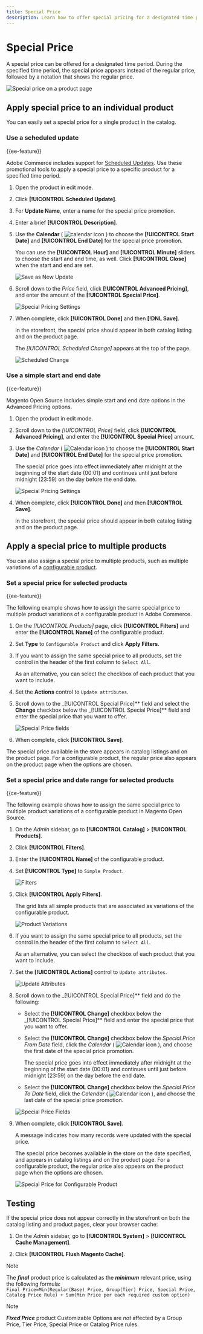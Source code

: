 ```yaml
---
title: Special Price
description: Learn how to offer special pricing for a designated time period.
---
```

# Special Price

A special price can be offered for a designated time period. During the specified time period, the special price appears instead of the regular price, followed by a notation that shows the regular price.

![Special price on a product page](./assets/storefront-price-special.png)<!-- zoom -->

## Apply special price to an individual product

You can easily set a special price for a single product in the catalog.

### Use a scheduled update

{{ee-feature}}

Adobe Commerce includes support for [Scheduled Updates](../content-design/content-staging-scheduled-update.md). Use these promotional tools to apply a special price to a specific product for a specified time period.

1. Open the product in edit mode.

1. Click **[!UICONTROL Scheduled Update]**.

1. For **Update Name**, enter a name for the special price promotion.

1. Enter a brief **[!UICONTROL Description]**.

1. Use the **Calendar** ( ![calendar icon](../assets/icon-calendar.png) ) to choose the **[!UICONTROL Start Date]** and **[!UICONTROL End Date]** for the special price promotion.

   You can use the **[!UICONTROL Hour]** and **[!UICONTROL Minute]** sliders to choose the start and end time, as well. Click **[!UICONTROL Close]** when the start and end are set.

   ![Save as New Update](./assets/product-price-special-scheduled-update.png)<!-- zoom -->

1. Scroll down to the _Price_ field, click **[!UICONTROL Advanced Pricing]**, and enter the amount of the **[!UICONTROL Special Price]**.

   ![Special Pricing Settings](./assets/product-price-special.png)<!-- zoom -->

1. When complete, click **[!UICONTROL Done]** and then **[!DNL Save]**.

   In the storefront, the special price should appear in both catalog listing and on the product page.

   The _[!UICONTROL Scheduled Change]_ appears at the top of the page.

   ![Scheduled Change](./assets/product-price-special-scheduled-change.png)<!-- zoom -->

### Use a simple start and end date

{{ce-feature}}

Magento Open Source includes simple start and end date options in the Advanced Pricing options.

1. Open the product in edit mode.

1. Scroll down to the _[!UICONTROL Price]_ field, click **[!UICONTROL Advanced Pricing]**, and enter the **[!UICONTROL Special Price]** amount.

1. Use the _Calendar_ ( ![Calendar icon](../assets/icon-calendar.png) ) to choose the **[!UICONTROL Start Date]** and **[!UICONTROL End Date]** for the special price promotion.

   The special price goes into effect immediately after midnight at the beginning of the start date (00:01) and continues until just before midnight (23:59) on the day before the end date.

   ![Special Pricing Settings](./assets/product-price-special.png)<!-- zoom -->

1. When complete, click **[!UICONTROL Done]** and then **[!UICONTROL Save]**.

   In the storefront, the special price should appear in both catalog listing and on the product page.

## Apply a special price to multiple products

You can also assign a special price to multiple products, such as multiple variations of a [configurable product](product-create-configurable.md).

### Set a special price for selected products

{{ee-feature}}

The following example shows how to assign the same special price to multiple product variations of a configurable product in Adobe Commerce.

1. On the _[!UICONTROL Products]_ page, click **[!UICONTROL Filters]** and enter the **[!UICONTROL Name]** of the configurable product.

1. Set **Type** to `Configurable Product` and click **Apply Filters**.

1. If you want to assign the same special price to all products, set the control in the header of the first column to `Select All`.

   As an alternative, you can select the checkbox of each product that you want to include.

1. Set the **Actions** control to `Update attributes`.

1. Scroll down to the _[!UICONTROL Special Price]** field and select the **Change** checkbox below the _[!UICONTROL Special Price]** field and enter the special price that you want to offer.

   ![Special Price fields](./assets/product-price-special-commerce.png)<!-- zoom -->

1. When complete, click **[!UICONTROL Save]**.

The special price available in the store appears in catalog listings and on the product page. For a configurable product, the regular price also appears on the product page when the options are chosen.

### Set a special price and date range for selected products

{{ce-feature}}

The following example shows how to assign the same special price to multiple product variations of a configurable product in Magento Open Source.

1. On the _Admin_ sidebar, go to **[!UICONTROL Catalog]** > **[!UICONTROL Products]**.

1. Click **[!UICONTROL Filters]**.

1. Enter the **[!UICONTROL Name]** of the configurable product.

1. Set **[!UICONTROL Type]** to `Simple Product`.

   ![Filters](./assets/product-price-special-filter.png)<!-- zoom -->

1. Click **[!UICONTROL Apply Filters]**.

   The grid lists all simple products that are associated as variations of the configurable product.

   ![Product Variations](./assets/product-price-special-filter-grid.png)<!-- zoom -->

1. If you want to assign the same special price to all products, set the control in the header of the first column to `Select All`.

   As an alternative, you can select the checkbox of each product that you want to include.

1. Set the **[!UICONTROL Actions]** control to `Update attributes`.

   ![Update Attributes](./assets/product-price-special-action-update-attributes.png)<!-- zoom -->

1. Scroll down to the _[!UICONTROL Special Price]** field and do the following:

   - Select the **[!UICONTROL Change]** checkbox below the _[!UICONTROL Special Price]** field and enter the special price that you want to offer.

   - Select the **[!UICONTROL Change]** checkbox below the _Special Price From Date_ field, click the _Calendar_ ( ![Calendar icon](../assets/icon-calendar.png) ), and choose the first date of the special price promotion.

      The special price goes into effect immediately after midnight at the beginning of the start date (00:01) and continues until just before midnight (23:59) on the day before the end date.

   - Select the **[!UICONTROL Change]** checkbox below the _Special Price To Date_ field, click the _Calendar_ ( ![Calendar icon](../assets/icon-calendar.png) ), and choose the last date of the special price promotion.

   ![Special Price Fields](./assets/product-price-special-action-update-attributes-fields.png)<!-- zoom -->

1. When complete, click **[!UICONTROL Save]**.

   A message indicates how many records were updated with the special price.

   The special price becomes available in the store on the date specified, and appears in catalog listings and on the product page. For a configurable product, the regular price also appears on the product page when the options are chosen.

   ![Special Price for Configurable Product](./assets/storefront-special-price-configurable-product-detail.png)<!-- zoom -->

## Testing

If the special price does not appear correctly in the storefront on both the catalog listing and product pages, clear your browser cache:

1. On the _Admin_ sidebar, go to **[!UICONTROL System]** > **[!UICONTROL Cache Management]**.

1. Click **[!UICONTROL Flush Magento Cache]**.

>[!NOTE]
>
>The **_final_** product price is calculated as the **_minimum_** relevant price, using the following formula: <br/>`Final Price=Min(Regular(Base) Price, Group(Tier) Price, Special Price, Catalog Price Rule) + Sum(Min Price per each required custom option)`

>[!NOTE]
>
>**_Fixed Price_** product Customizable Options are _not_ affected by a Group Price, Tier Price, Special Price or Catalog Price rules.